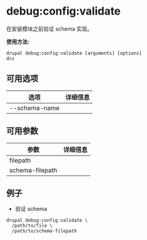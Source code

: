 # debug:config:validate
在安装模块之前验证 schema 实现。

**使用方法:**
```
drupal debug:config:validate [arguments] [options]
dcv
```

## 可用选项
选项 | 详细信息
-------|-------------
--schema-name | 

## 可用参数
参数 | 详细信息
---------|-------------
filepath | 
schema-filepath | 

## 例子
* 验证 schema
```
drupal debug:config:validate \
  /path/to/file \
  /path/to/schema-filepath
```
